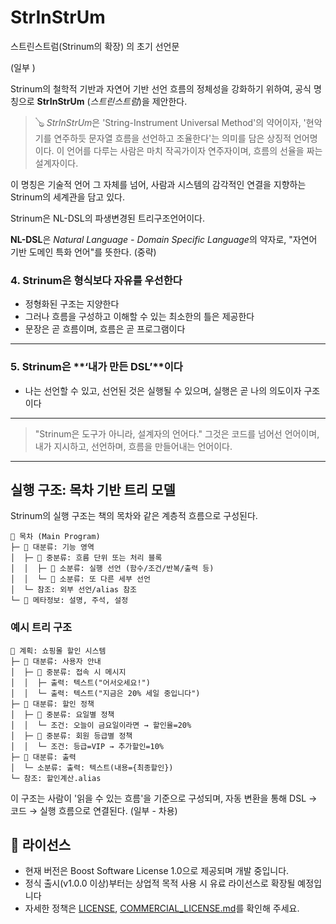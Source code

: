 # StrInStrUm
스트린스트럼(Strinum의 확장) 의 초기 선언문

(일부 )

Strinum의 철학적 기반과 자연어 기반 선언 흐름의 정체성을 강화하기 위하여,
공식 명칭으로 **StrInStrUm** (*스트린스트럼*)을 제안한다.

> 🪕 *StrInStrUm*은 'String-Instrument Universal Method'의 약어이자, '현악기를 연주하듯 문자열 흐름을 선언하고 조율한다'는 의미를 담은 상징적 언어명이다.
> 이 언어를 다루는 사람은 마치 작곡가이자 연주자이며, 흐름의 선율을 짜는 설계자이다.

이 명칭은 기술적 언어 그 자체를 넘어, 사람과 시스템의 감각적인 연결을 지향하는 Strinum의 세계관을 담고 있다.


Strinum은 NL-DSL의 파생변경된 트리구조언어이다. 

**NL-DSL**은 *Natural Language - Domain Specific Language*의 약자로,
"자연어 기반 도메인 특화 언어"를 뜻한다.
(중략)
### 4. Strinum은 **형식보다 자유를 우선**한다

* 정형화된 구조는 지양한다
* 그러나 흐름을 구성하고 이해할 수 있는 최소한의 틀은 제공한다
* 문장은 곧 흐름이며, 흐름은 곧 프로그램이다

---

### 5. Strinum은 \*\*‘내가 만든 DSL’\*\*이다

* 나는 선언할 수 있고,
  선언된 것은 실행될 수 있으며,
  실행은 곧 나의 의도이자 구조이다

---

> "Strinum은 도구가 아니라, 설계자의 언어다."
> 그것은 코드를 넘어선 언어이며,
> 내가 지시하고, 선언하며, 흐름을 만들어내는 언어이다.

---

## 실행 구조: 목차 기반 트리 모델

Strinum의 실행 구조는 책의 목차와 같은 계층적 흐름으로 구성된다.

```
📘 목차 (Main Program)
├─ 📂 대분류: 기능 영역
│  ├─ 📁 중분류: 흐름 단위 또는 처리 블록
│  │  ├─ 🧩 소분류: 실행 선언 (함수/조건/반복/출력 등)
│  │  └─ 🧩 소분류: 또 다른 세부 선언
│  └─ 참조: 외부 선언/alias 참조
└─ 📎 메타정보: 설명, 주석, 설정
```

### 예시 트리 구조

```
📘 계획: 쇼핑몰 할인 시스템
├─ 📂 대분류: 사용자 안내
│  ├─ 📁 중분류: 접속 시 메시지
│  │  ├─ 출력: 텍스트("어서오세요!")
│  │  └─ 출력: 텍스트("지금은 20% 세일 중입니다")
├─ 📂 대분류: 할인 정책
│  ├─ 📁 중분류: 요일별 정책
│  │  └─ 조건: 오늘이 금요일이라면 → 할인율=20%
│  ├─ 📁 중분류: 회원 등급별 정책
│  │  └─ 조건: 등급=VIP → 추가할인=10%
├─ 📂 대분류: 출력
│  └─ 소분류: 출력: 텍스트(내용={최종할인})
└─ 참조: 할인계산.alias
```

이 구조는 사람이 '읽을 수 있는 흐름'을 기준으로 구성되며,
자동 변환을 통해 DSL → 코드 → 실행 흐름으로 연결된다.
(일부 - 차용)

## 📄 라이선스

- 현재 버전은 Boost Software License 1.0으로 제공되며 개발 중입니다.
- 정식 출시(v1.0.0 이상)부터는 상업적 목적 사용 시 유료 라이선스로 확장될 예정입니다
- 자세한 정책은 [LICENSE](./LICENSE), [COMMERCIAL_LICENSE.md](./COMMERCIAL_LICENSE.md)를 확인해 주세요.
